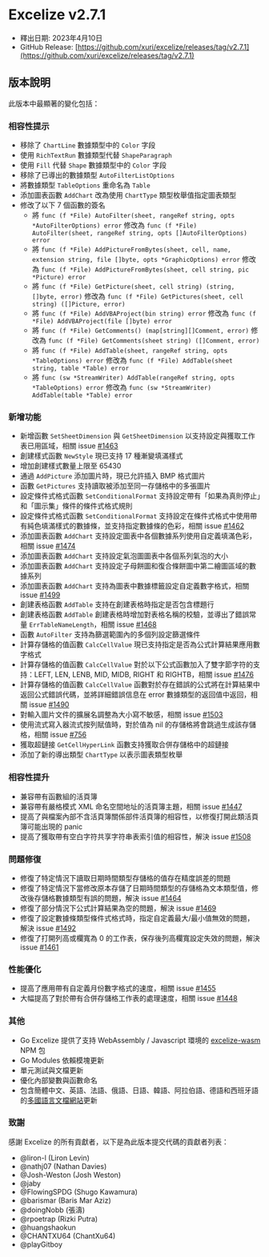 # Excelize v2.7.1

* 釋出日期: 2023年4月10日
* GitHub Release: [https://github.com/xuri/excelize/releases/tag/v2.7.1](https://github.com/xuri/excelize/releases/tag/v2.7.1)

## 版本說明

此版本中最顯著的變化包括：

### 相容性提示

* 移除了 `ChartLine` 數據類型中的 `Color` 字段
* 使用 `RichTextRun` 數據類型代替 `ShapeParagraph`
* 使用 `Fill` 代替 `Shape` 數據類型中的 `Color` 字段
* 移除了已導出的數據類型 `AutoFilterListOptions`
* 將數據類型 `TableOptions` 重命名為 `Table`
* 添加圖表函數 `AddChart` 改為使用 `ChartType` 類型枚舉值指定圖表類型
* 修改了以下 7 個函數的簽名
  * 將 `func (f *File) AutoFilter(sheet, rangeRef string, opts *AutoFilterOptions) error` 修改為 `func (f *File) AutoFilter(sheet, rangeRef string, opts []AutoFilterOptions) error`
  * 將 `func (f *File) AddPictureFromBytes(sheet, cell, name, extension string, file []byte, opts *GraphicOptions) error` 修改為 `func (f *File) AddPictureFromBytes(sheet, cell string, pic *Picture) error`
  * 將 `func (f *File) GetPicture(sheet, cell string) (string, []byte, error)` 修改為 `func (f *File) GetPictures(sheet, cell string) ([]Picture, error)`
  * 將 `func (f *File) AddVBAProject(bin string) error` 修改為 `func (f *File) AddVBAProject(file []byte) error`
  * 將 `func (f *File) GetComments() (map[string][]Comment, error)` 修改為 `func (f *File) GetComments(sheet string) ([]Comment, error)`
  * 將 `func (f *File) AddTable(sheet, rangeRef string, opts *TableOptions) error` 修改為 `func (f *File) AddTable(sheet string, table *Table) error`
  * 將 `func (sw *StreamWriter) AddTable(rangeRef string, opts *TableOptions) error` 修改為 `func (sw *StreamWriter) AddTable(table *Table) error`

### 新增功能

* 新增函數 `SetSheetDimension` 與 `GetSheetDimension` 以支持設定與獲取工作表已用區域，相關 issue [#1463](https://github.com/xuri/excelize/issues/1463)
* 創建樣式函數 `NewStyle` 現已支持 17 種漸變填滿樣式
* 增加創建樣式數量上限至 65430
* 通過 `AddPicture` 添加圖片時，現已允許插入 BMP 格式圖片
* 函數 `GetPictures` 支持讀取被添加至同一存儲格中的多張圖片
* 設定條件式格式函數 `SetConditionalFormat` 支持設定帶有「如果為真則停止」和「圖示集」條件的條件式格式規則
* 設定條件式格式函數 `SetConditionalFormat` 支持設定在條件式格式中使用帶有純色填滿樣式的數據條，並支持指定數據條的色彩，相關 issue [#1462](https://github.com/xuri/excelize/issues/1462)
* 添加圖表函數 `AddChart` 支持設定圖表中各個數據系列使用自定義填滿色彩，相關 issue [#1474](https://github.com/xuri/excelize/issues/1474)
* 添加圖表函數 `AddChart` 支持設定氣泡圖圖表中各個系列氣泡的大小
* 添加圖表函數 `AddChart` 支持設定子母餅圖和復合條餅圖中第二繪圖區域的數據系列
* 添加圖表函數 `AddChart` 支持為圖表中數據標籤設定自定義數字格式，相關 issue [#1499](https://github.com/xuri/excelize/issues/1499)
* 創建表格函數 `AddTable` 支持在創建表格時指定是否包含標題行
* 創建表格函數 `AddTable` 創建表格時增加對表格名稱的校驗，並導出了錯誤常量 `ErrTableNameLength`，相關 issue [#1468](https://github.com/xuri/excelize/issues/1468)
* 函數 `AutoFilter` 支持為篩選範圍內的多個列設定篩選條件
* 計算存儲格的值函數 `CalcCellValue` 現已支持指定是否為公式計算結果應用數字格式
* 計算存儲格的值函數 `CalcCellValue` 對於以下公式函數加入了雙字節字符的支持：LEFT, LEN, LENB, MID, MIDB, RIGHT 和 RIGHTB，相關 issue [#1476](https://github.com/xuri/excelize/issues/1476)
* 計算存儲格的值函數 `CalcCellValue` 函數對於存在錯誤的公式將在計算結果中返回公式錯誤代碼，並將詳細錯誤信息在 error 數據類型的返回值中返回，相關 issue [#1490](https://github.com/xuri/excelize/issues/1490)
* 對輸入圖片文件的擴展名調整為大小寫不敏感，相關 issue [#1503](https://github.com/xuri/excelize/issues/1503)
* 使用流式寫入器流式按列賦值時，對於值為 nil 的存儲格將會跳過生成該存儲格，相關 issue [#756](https://github.com/xuri/excelize/issues/756)
* 獲取超鏈接 `GetCellHyperLink` 函數支持獲取合併存儲格中的超鏈接
* 添加了新的導出類型 `ChartType` 以表示圖表類型枚舉

### 相容性提升

* 兼容帶有函數組的活頁簿
* 兼容帶有嚴格模式 XML 命名空間地址的活頁簿主題，相關 issue [#1447](https://github.com/xuri/excelize/issues/1447)
* 提高了與檔案內部不含活頁簿關係部件活頁簿的相容性，以修復打開此類活頁簿可能出現的 panic
* 提高了獲取帶有空白字符共享字符串表索引值的相容性，解決 issue [#1508](https://github.com/xuri/excelize/issues/1508)

### 問題修復

* 修復了特定情況下讀取日期時間類型存儲格的值存在精度誤差的問題
* 修復了特定情況下當修改原本存儲了日期時間類型的存儲格為文本類型值，修改後存儲格數據類型有誤的問題，解決 issue [#1464](https://github.com/xuri/excelize/issues/1464)
* 修復了部分情況下公式計算結果為空的問題，解決 issue [#1469](https://github.com/xuri/excelize/issues/1469)
* 修復了設定數據條類型條件式格式時，指定自定義最大/最小值無效的問題，解決 issue [#1492](https://github.com/xuri/excelize/issues/1492)
* 修復了打開列高或欄寬為 0 的工作表，保存後列高欄寬設定失效的問題，解決 issue [#1461](https://github.com/xuri/excelize/issues/1461)

### 性能優化

* 提高了應用帶有自定義月份數字格式的速度，相關 issue [#1455](https://github.com/xuri/excelize/issues/1455)
* 大幅提高了對於帶有合併存儲格工作表的處理速度，相關 issue [#1448](https://github.com/xuri/excelize/issues/1448)

### 其他

* Go Excelize 提供了支持 WebAssembly / Javascript 環境的 [excelize-wasm](https://github.com/xuri/excelize-wasm) NPM 包
* Go Modules 依賴模塊更新
* 單元測試與文檔更新
* 優化內部變數與函數命名
* 包含簡體中文、英語、法語、俄語、日語、韓語、阿拉伯語、德語和西班牙語的[多國語言文檔網站](https://xuri.me/excelize)更新

### 致謝

感謝 Excelize 的所有貢獻者，以下是為此版本提交代碼的貢獻者列表：

* @liron-l (Liron Levin)
* @nathj07 (Nathan Davies)
* @Josh-Weston (Josh Weston)
* @jaby
* @FlowingSPDG (Shugo Kawamura)
* @barismar (Baris Mar Aziz)
* @doingNobb (張濤)
* @rpoetrap (Rizki Putra)
* @huangshaokun
* @CHANTXU64 (ChantXu64)
* @playGitboy
